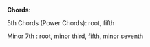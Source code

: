 **Chords**: 

5th Chords (Power Chords): root, fifth


Minor 7th : root, minor third, fifth, minor seventh 
